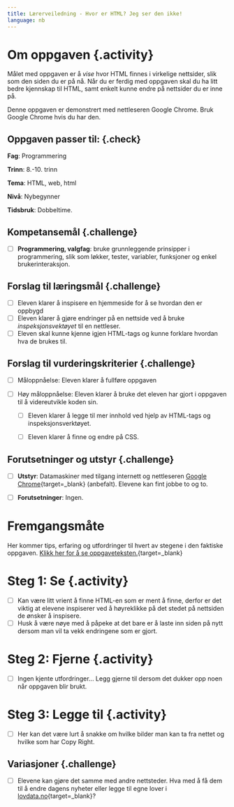 ```yaml
---
title: Lærerveiledning - Hvor er HTML? Jeg ser den ikke!
language: nb
---
```


# Om oppgaven {.activity}
Målet med oppgaven er å _vise_ hvor HTML finnes i virkelige nettsider, slik som
den siden du er på nå. Når du er ferdig med oppgaven skal du ha litt bedre
kjennskap til HTML, samt enkelt kunne endre på nettsider du er inne på.

Denne oppgaven er demonstrert med nettleseren Google Chrome. Bruk Google Chrome
hvis du har den.


## Oppgaven passer til: {.check}
 __Fag__: Programmering

__Trinn__: 8.-10. trinn

__Tema__: HTML, web, html

__Nivå__: Nybegynner

__Tidsbruk__: Dobbeltime.


## Kompetansemål {.challenge}

- [ ] __Programmering, valgfag__: bruke grunnleggende prinsipper i programmering, slik som løkker, tester, variabler, funksjoner og enkel brukerinteraksjon.


## Forslag til læringsmål {.challenge}
- [ ] Eleven klarer å inspisere en hjemmeside for å se hvordan den er oppbygd
- [ ] Eleven klarer å gjøre endringer på en nettside ved å bruke _inspeksjonsvektøyet_ til en nettleser.
- [ ] Eleven skal kunne kjenne igjen HTML-tags og kunne forklare hvordan hva de brukes til. 

## Forslag til vurderingskriterier {.challenge}

- [ ] Måloppnåelse: Eleven klarer å fullføre oppgaven

- [ ] Høy måloppnåelse: Eleven klarer å bruke det eleven har gjort i oppgaven til å videreutvikle koden sin.
  - [ ] Eleven klarer å legge til mer innhold ved hjelp av HTML-tags og inspeksjonsverktøyet. 
  - [ ] Eleven klarer å finne og endre på CSS.


## Forutsetninger og utstyr {.challenge}

- [ ] __Utstyr__: Datamaskiner med tilgang internett og nettleseren [Google Chrome](https://www.google.com/chrome/browser/desktop/index.html){target=_blank} (anbefalt). Elevene kan fint jobbe to og to.

- [ ] __Forutsetninger__: Ingen.    

# Fremgangsmåte
Her kommer tips, erfaring og utfordringer til hvert av stegene i den faktiske oppgaven. [Klikk her for å se oppgaveteksten.](hvor_er_html.html){target=_blank}

# Steg 1: Se {.activity}
- [ ] Kan være litt vrient å finne HTML-en som er ment å finne, derfor er det viktig at elevene inspiserer ved å høyreklikke på det stedet på nettsiden de ønsker å inspisere. 
- [ ] Husk å være nøye med å påpeke at det bare er å laste inn siden på nytt dersom man vil ta vekk endringene som er gjort.

# Steg 2: Fjerne {.activity}
- [ ] Ingen kjente utfordringer... Legg gjerne til dersom det dukker opp noen når oppgaven blir brukt.

# Steg 3: Legge til {.activity}
- [ ] Her kan det være lurt å snakke om hvilke bilder man kan ta fra nettet og hvilke som har Copy Right.

## Variasjoner {.challenge}
- [ ] Elevene kan gjøre det samme med andre nettsteder. Hva med å få dem til å endre dagens nyheter eller legge til egne lover i [lovdata.no](http://lovdata.no){target=_blank}?
